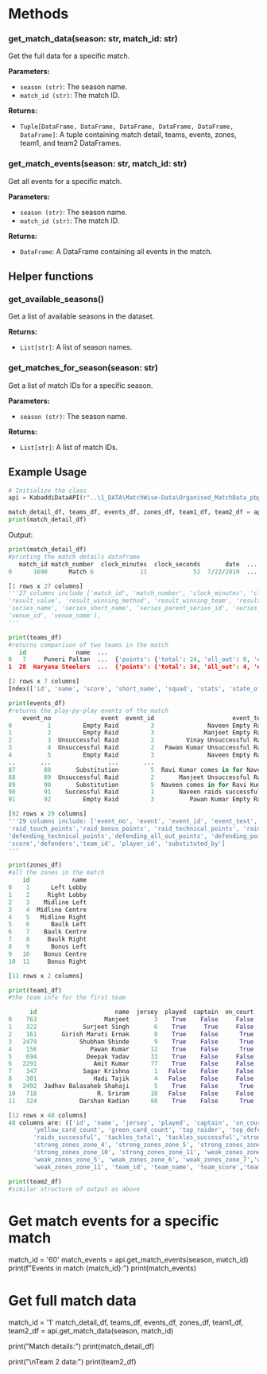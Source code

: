 # Methods

### get_match_data(season: str, match_id: str)

Get the full data for a specific match.

**Parameters:**
- `season (str)`: The season name.
- `match_id (str)`: The match ID.

**Returns:**
- `Tuple[DataFrame, DataFrame, DataFrame, DataFrame, DataFrame, DataFrame]`: A tuple containing match detail, teams, events, zones, team1, and team2 DataFrames.

### get_match_events(season: str, match_id: str)

Get all events for a specific match.

**Parameters:**
- `season (str)`: The season name.
- `match_id (str)`: The match ID.

**Returns:**
- `DataFrame`: A DataFrame containing all events in the match.


## Helper functions
### get_available_seasons()

Get a list of available seasons in the dataset.

**Returns:**
- `List[str]`: A list of season names.

### get_matches_for_season(season: str)

Get a list of match IDs for a specific season.

**Parameters:**
- `season (str)`: The season name.

**Returns:**
- `List[str]`: A list of match IDs.


## Example Usage

```python
# Initialize the class
api = KabaddiDataAPI(r"..\1_DATA\MatchWise-Data\Organised_MatchData_pbp")

match_detail_df, teams_df, events_df, zones_df, team1_df, team2_df = api.get_match_data('Season_Pro Kabaddi League Season 7, 2019', '1690')
print(match_detail_df)
```
Output:
```python
print(match_detail_df)
#printing the match details dataframe
   match_id match_number  clock_minutes  clock_seconds       date  ...   stage toss_winner          toss_selection venue_id                            venue_name
0      1690      Match 6             11             52  7/22/2019  ...  League           7  Choice of court :Right        9  Gachibowli Indoor Stadium, Hyderabad

[1 rows x 27 columns]
'''27 columns include ['match_id', 'match_number', 'clock_minutes', 'clock_seconds', 'date', 'start_time', 'matchtime_iso', 'gmtoffset', 'result_outcome',
'result_value', 'result_winning_method', 'result_winning_team', 'result_winning_team_id', 'player_of_the_match_id','player_of_the_match_value', 'series_id',
'series_name', 'series_short_name', 'series_parent_series_id', 'series_parent_series_name', 'status_id', 'status', 'stage','toss_winner', 'toss_selection',
'venue_id', 'venue_name'],
'''

print(teams_df)
#returns comparison of two teams in the match
   id              name  ...                                              stats                                      state_of_play
0   7     Puneri Paltan  ...  {'points': {'total': 24, 'all_out': 0, 'extras...  {'is_raiding_now': False, 'players_on_court': ...
1  28  Haryana Steelers  ...  {'points': {'total': 34, 'all_out': 4, 'extras...  {'is_raiding_now': True, 'players_on_court': 4...

[2 rows x 7 columns]
Index(['id', 'name', 'score', 'short_name', 'squad', 'stats', 'state_of_play'],

print(events_df)
#returns the play-py-play events of the match
    event_no              event  event_id                      event_text  raider_id  ...     score  defenders  team_id  player_id  substituted_by
0          1         Empty Raid         3               Naveen Empty Raid     2357.0  ...    [0, 0]         []      NaN        NaN             NaN
1          2         Empty Raid         3              Manjeet Empty Raid      763.0  ...    [0, 0]         []      NaN        NaN             NaN
2          3  Unsuccessful Raid         2         Vinay Unsuccessful Raid     2488.0  ...    [1, 0]     [2291]      NaN        NaN             NaN
3          4  Unsuccessful Raid         2   Pawan Kumar Unsuccessful Raid      156.0  ...    [1, 1]     [2463]      NaN        NaN             NaN
4          5         Empty Raid         3               Naveen Empty Raid     2357.0  ...    [1, 1]         []      NaN        NaN             NaN
..       ...                ...       ...                             ...        ...  ...       ...        ...      ...        ...             ...
87        88       Substitution         5  Ravi Kumar comes in for Naveen        NaN  ...       NaN        NaN     28.0     2357.0           240.0
88        89  Unsuccessful Raid         2       Manjeet Unsuccessful Raid      763.0  ...  [24, 33]     [2463]      NaN        NaN             NaN
89        90       Substitution         5  Naveen comes in for Ravi Kumar        NaN  ...       NaN        NaN     28.0      240.0          2357.0
90        91    Successful Raid         1       Naveen raids successfully     2357.0  ...  [24, 34]      [322]      NaN        NaN             NaN
91        92         Empty Raid         3          Pawan Kumar Empty Raid      156.0  ...  [24, 34]         []      NaN        NaN             NaN

[92 rows x 29 columns]
'''29 columns include: ['event_no', 'event', 'event_id', 'event_text', 'raider_id', 'raiding_team_id', 'defender_id', 'defending_team_id', 'raid_points',
'raid_touch_points','raid_bonus_points', 'raid_technical_points', 'raid_all_out_points', 'defending_capture_points','defending_bonus_points',
'defending_technical_points','defending_all_out_points', 'defending_points', 'super_raid','super_tackle', 'clock', 'status_id', 'do_or_die', 'review',
'score','defenders','team_id', 'player_id', 'substituted_by']
'''

print(zones_df)
#all the zones in the match
    id            name
0    1      Left Lobby
1    2     Right Lobby
2    3    Midline Left
3    4  Midline Centre
4    5   Midline Right
5    6      Baulk Left
6    7    Baulk Centre
7    8     Baulk Right
8    9      Bonus Left
9   10    Bonus Centre
10  11     Bonus Right

[11 rows x 2 columns]

print(team1_df)
#the team info for the first team

      id                      name  jersey  played  captain  on_court  ...  weak_zones_zone_10  weak_zones_zone_11  team_id      team_name  team_score  team_short_name
0    763                   Manjeet       3    True    False     False  ...                   0                   2        7  Puneri Paltan          24              PUN       
1    322             Surjeet Singh       6    True     True     False  ...                   0                   0        7  Puneri Paltan          24              PUN       
2    161       Girish Maruti Ernak       8    True    False      True  ...                   0                   0        7  Puneri Paltan          24              PUN       
3   2479            Shubham Shinde       9    True    False      True  ...                   0                   0        7  Puneri Paltan          24              PUN       
4    156               Pawan Kumar      12    True    False      True  ...                   0                   0        7  Puneri Paltan          24              PUN       
5    694              Deepak Yadav      33    True    False     False  ...                   0                   0        7  Puneri Paltan          24              PUN       
6   2291                Amit Kumar      77    True    False     False  ...                   0                   0        7  Puneri Paltan          24              PUN       
7    347             Sagar Krishna       1   False    False     False  ...                   0                   0        7  Puneri Paltan          24              PUN       
8    301                Hadi Tajik       4   False    False     False  ...                   0                   0        7  Puneri Paltan          24              PUN       
9   2492  Jadhav Balasaheb Shahaji       5    True    False      True  ...                   0                   0        7  Puneri Paltan          24              PUN       
10   718                 R. Sriram      18   False    False     False  ...                   0                   0        7  Puneri Paltan          24              PUN       
11   324            Darshan Kadian      88    True    False      True  ...                   0                   0        7  Puneri Paltan          24              PUN       

[12 rows x 48 columns]
48 columns are: (['id', 'name', 'jersey', 'played', 'captain', 'on_court', 'starter', 'red_card', 'yellow_card', 'green_card', 'red_card_count',
       'yellow_card_count', 'green_card_count', 'top_raider', 'top_defender','total_points', 'raid_points', 'tackle_points', 'raids_total',
       'raids_successful', 'tackles_total', 'tackles_successful','strong_zones_zone_1', 'strong_zones_zone_2', 'strong_zones_zone_3',
       'strong_zones_zone_4', 'strong_zones_zone_5', 'strong_zones_zone_6','strong_zones_zone_7', 'strong_zones_zone_8', 'strong_zones_zone_9',
       'strong_zones_zone_10', 'strong_zones_zone_11', 'weak_zones_zone_1','weak_zones_zone_2', 'weak_zones_zone_3', 'weak_zones_zone_4',
       'weak_zones_zone_5', 'weak_zones_zone_6', 'weak_zones_zone_7','weak_zones_zone_8', 'weak_zones_zone_9', 'weak_zones_zone_10',
       'weak_zones_zone_11', 'team_id', 'team_name', 'team_score','team_short_name']

print(team2_df)
#similar structure of output as above
```


# Get match events for a specific match
match_id = '60'
match_events = api.get_match_events(season, match_id)
print(f"Events in match {match_id}:")
print(match_events)

# Get full match data
match_id = '1'
match_detail_df, teams_df, events_df, zones_df, team1_df, team2_df = api.get_match_data(season, match_id)

print("Match details:")
print(match_detail_df)

print("\nTeam 2 data:")
print(team2_df)
```

